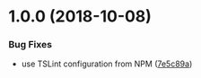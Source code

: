 # 1.0.0 (2018-10-08)


### Bug Fixes

* use TSLint configuration from NPM ([7e5c89a](https://github.com/EndemolShineGroup/prettier-config/commit/7e5c89a))
